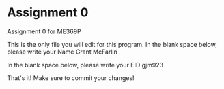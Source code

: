 # Assignment 0
Assignment 0 for ME369P

This is the only file you will edit for this program. In the blank space below, please write your Name
Grant McFarlin


In the blank space below, please write your EID
gjm923


That's it! Make sure to commit your changes!
